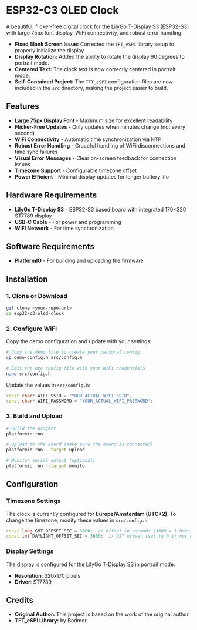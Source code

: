 # ESP32-C3 OLED Clock

A beautiful, flicker-free digital clock for the LilyGo T-Display S3 (ESP32-S3) with large 75px font display, WiFi connectivity, and robust error handling.

- **Fixed Blank Screen Issue:** Corrected the `TFT_eSPI` library setup to properly initialize the display.
- **Display Rotation:** Added the ability to rotate the display 90 degrees to portrait mode.
- **Centered Text:** The clock text is now correctly centered in portrait mode.
- **Self-Contained Project:** The `TFT_eSPI` configuration files are now included in the `src` directory, making the project easier to build.

## Features

- **Large 75px Display Font** - Maximum size for excellent readability
- **Flicker-Free Updates** - Only updates when minutes change (not every second)
- **WiFi Connectivity** - Automatic time synchronization via NTP
- **Robust Error Handling** - Graceful handling of WiFi disconnections and time sync failures
- **Visual Error Messages** - Clear on-screen feedback for connection issues
- **Timezone Support** - Configurable timezone offset
- **Power Efficient** - Minimal display updates for longer battery life

## Hardware Requirements

- **LilyGo T-Display S3** - ESP32-S3 based board with integrated 170×320 ST7789 display
- **USB-C Cable** - For power and programming
- **WiFi Network** - For time synchronization

## Software Requirements

- **PlatformIO** - For building and uploading the firmware

## Installation

### 1. Clone or Download
```bash
git clone <your-repo-url>
cd esp32-c3-oled-clock
```

### 2. Configure WiFi
Copy the demo configuration and update with your settings:
```bash
# Copy the demo file to create your personal config
cp demo-config.h src/config.h

# Edit the new config file with your WiFi credentials
nano src/config.h
```

Update the values in `src/config.h`:
```cpp
const char* WIFI_SSID = "YOUR_ACTUAL_WIFI_SSID";
const char* WIFI_PASSWORD = "YOUR_ACTUAL_WIFI_PASSWORD";
```

### 3. Build and Upload
```bash
# Build the project
platformio run

# Upload to the board (make sure the board is connected)
platformio run --target upload

# Monitor serial output (optional)
platformio run --target monitor
```

## Configuration

### Timezone Settings
The clock is currently configured for **Europe/Amsterdam (UTC+2)**. To change the timezone, modify these values in `src/config.h`:

```cpp
const long GMT_OFFSET_SEC = 3600;  // Offset in seconds (3600 = 1 hour)
const int DAYLIGHT_OFFSET_SEC = 3600;  // DST offset (set to 0 if not using DST)
```

### Display Settings
The display is configured for the LilyGo T-Display S3 in portrait mode.
- **Resolution**: 320x170 pixels
- **Driver**: ST7789

## Credits

- **Original Author:** This project is based on the work of the original author.
- **TFT_eSPI Library:** by Bodmer

